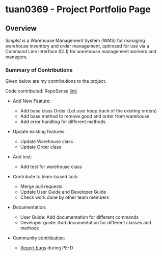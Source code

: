 # tuan0369 - Project Portfolio Page

## Overview
*Simplst* is a Warehouse Management System (WMS) for managing warehouse inventory and order management, optimzed for use
via a Command Line Interface (CLI) for warehouse management workers and managers.


### Summary of Contributions
Given below are my contributions to the project.

Code contributed: RepoSense [link](https://nus-cs2113-ay2122s2.github.io/tp-dashboard/?search=tuan0369&breakdown=true&sort=groupTitle&sortWithin=title&since=2022-02-18&timeframe=commit&mergegroup=&groupSelect=groupByRepos&checkedFileTypes=docs~functional-code~test-code~other)

* Add New Feature: 
  * Add base class Order (Let user keep track of the existing orders)
  * Add base method to remove good and order from warehouse
  * Add error handling for different methods 
  
* Update existing features:
  * Update Warehouse class
  * Update Order class

* Add test:
  * Add test for warehouse class
  
* Contribute to team-based task:
  * Merge pull requests 
  * Update User Guide and Developer Guide
  * Check work done by other team members
  
* Documentation:
  * User Guide: Add documentation for different commands
  * Developer guide: Add documentation for different classes and methods

* Community contribution:
  * [Report bugs](https://github.com/tuan0369/ped/issues) during PE-D
